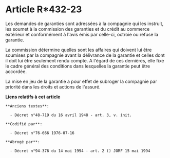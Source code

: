 # Article R*432-23

Les demandes de garanties sont adressées à la compagnie qui les instruit, les soumet à la commission des garanties et du
crédit au commerce extérieur et conformément à l'avis émis par celle-ci, octroie ou refuse la garantie.

La commission détermine quelles sont les affaires qui doivent lui être soumises par la compagnie avant la délivrance de la
garantie et celles dont il doit lui être seulement rendu compte. A l'égard de ces dernières, elle fixe le cadre général des
conditions dans lesquelles la garantie peut être accordée.

La mise en jeu de la garantie a pour effet de subroger la compagnie par priorité dans les droits et actions de l'assuré.

**Liens relatifs à cet article**

	**Anciens textes**:

	  - Décret n°48-719 du 16 avril 1948 - art. 3, v. init.

	**Codifié par**:

	  - Décret n°76-666 1976-07-16

	**Abrogé par**:

	  - Décret n°94-376 du 14 mai 1994 - art. 2 () JORF 15 mai 1994
